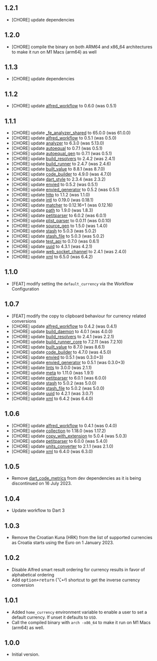 ## 1.2.1

- [CHORE] update dependencies

## 1.2.0

- [CHORE] compile the binary on both ARM64 and x86_64 architectures to make it run on M1 Macs (arm64) as well

## 1.1.3

- [CHORE] update dependencies

## 1.1.2

- [CHORE] update [alfred_workflow](https://pub.dev/packages/alfred_workflow) to 0.6.0 (was 0.5.1)

## 1.1.1

- [CHORE] update [_fe_analyzer_shared](https://pub.dev/packages/_fe_analyzer_shared) to 65.0.0 (was 61.0.0)
- [CHORE] update [alfred_workflow](https://pub.dev/packages/alfred_workflow) to 0.5.1 (was 0.5.0)
- [CHORE] update [analyzer](https://pub.dev/packages/analyzer) to 6.3.0 (was 5.13.0)
- [CHORE] update [autoequal](https://pub.dev/packages/autoequal) to 0.7.1 (was 0.5.1)
- [CHORE] update [autoequal_gen](https://pub.dev/packages/autoequal_gen) to 0.7.1 (was 0.5.1)
- [CHORE] update [build_resolvers](https://pub.dev/packages/build_resolvers) to 2.4.2 (was 2.4.1)
- [CHORE] update [build_runner](https://pub.dev/packages/build_runner) to 2.4.7 (was 2.4.6)
- [CHORE] update [built_value](https://pub.dev/packages/built_value) to 8.8.1 (was 8.7.0)
- [CHORE] update [code_builder](https://pub.dev/packages/code_builder) to 4.9.0 (was 4.7.0)
- [CHORE] update [dart_style](https://pub.dev/packages/dart_style) to 2.3.4 (was 2.3.2)
- [CHORE] update [envied](https://pub.dev/packages/envied) to 0.5.2 (was 0.5.1)
- [CHORE] update [envied_generator](https://pub.dev/packages/envied_generator) to 0.5.2 (was 0.5.1)
- [CHORE] update [http](https://pub.dev/packages/http) to 1.1.2 (was 1.1.0)
- [CHORE] update [intl](https://pub.dev/packages/intl) to 0.19.0 (was 0.18.1)
- [CHORE] update [matcher](https://pub.dev/packages/matcher) to 0.12.16+1 (was 0.12.16)
- [CHORE] update [path](https://pub.dev/packages/path) to 1.9.0 (was 1.8.3)
- [CHORE] update [petitparser](https://pub.dev/packages/petitparser) to 6.0.2 (was 6.0.1)
- [CHORE] update [plist_parser](https://pub.dev/packages/plist_parser) to 0.0.11 (was 0.0.10)
- [CHORE] update [source_gen](https://pub.dev/packages/source_gen) to 1.5.0 (was 1.4.0)
- [CHORE] update [stash](https://pub.dev/packages/stash) to 5.0.3 (was 5.0.2)
- [CHORE] update [stash_file](https://pub.dev/packages/stash_file) to 5.0.3 (was 5.0.2)
- [CHORE] update [test_api](https://pub.dev/packages/test_api) to 0.7.0 (was 0.6.1)
- [CHORE] update [uuid](https://pub.dev/packages/uuid) to 4.3.1 (was 4.2.1)
- [CHORE] update [web_socket_channel](https://pub.dev/packages/web_socket_channel) to 2.4.1 (was 2.4.0)
- [CHORE] update [xml](https://pub.dev/packages/xml) to 6.5.0 (was 6.4.2)

## 1.1.0

- [FEAT] modify setting the `default_currency` via the Workflow Configuration

## 1.0.7

- [FEAT] modify the copy to clipboard behaviour for currency related conversions
- [CHORE] update [alfred_workflow](https://pub.dev/packages/alfred_workflow) to 0.4.2 (was 0.4.1)
- [CHORE] update [build_daemon](https://pub.dev/packages/build_daemon) to 4.0.1 (was 4.0.0)
- [CHORE] update [build_resolvers](https://pub.dev/packages/build_resolvers) to 2.4.1 (was 2.2.1)
- [CHORE] update [build_runner_core](https://pub.dev/packages/build_runner_core) to 7.2.11 (was 7.2.10)
- [CHORE] update [built_value](https://pub.dev/packages/built_value) to 8.7.0 (was 8.6.1)
- [CHORE] update [code_builder](https://pub.dev/packages/code_builder) to 4.7.0 (was 4.5.0)
- [CHORE] update [envied](https://pub.dev/packages/envied) to 0.5.1 (was 0.3.0+3)
- [CHORE] update [envied_generator](https://pub.dev/packages/envied_generator) to 0.5.1 (was 0.3.0+3)
- [CHORE] update [lints](https://pub.dev/packages/lints) to 3.0.0 (was 2.1.1)
- [CHORE] update [meta](https://pub.dev/packages/meta) to 1.11.0 (was 1.9.1)
- [CHORE] update [petitparser](https://pub.dev/packages/petitparser) to 6.0.1 (was 6.0.0)
- [CHORE] update [stash](https://pub.dev/packages/stash) to 5.0.2 (was 5.0.0)
- [CHORE] update [stash_file](https://pub.dev/packages/stash_file) to 5.0.2 (was 5.0.0)
- [CHORE] update [uuid](https://pub.dev/packages/uuid) to 4.2.1 (was 3.0.7)
- [CHORE] update [xml](https://pub.dev/packages/xml) to 6.4.2 (was 6.4.0)

## 1.0.6

- [CHORE] update [alfred_workflow](https://pub.dev/packages/alfred_workflow) to 0.4.1 (was 0.4.0)
- [CHORE] update [collection](https://pub.dev/packages/collection) to 1.18.0 (was 1.17.2)
- [CHORE] update [copy_with_extension](https://pub.dev/packages/copy_with_extension) to 5.0.4 (was 5.0.3)
- [CHORE] update [petitparser](https://pub.dev/packages/petitparser) to 6.0.0 (was 5.4.0)
- [CHORE] update [units_converter](https://pub.dev/packages/units_converter) to 2.1.1 (was 2.1.0)
- [CHORE] update [xml](https://pub.dev/packages/xml) to 6.4.0 (was 6.3.0)

## 1.0.5

- Remove [dart_code_metrics](https://pub.dev/packages/dart_code_metrics) from dev dependencies as it is being discontinued on 16 July 2023.

## 1.0.4

- Update workflow to Dart 3

## 1.0.3

- Remove the Croatian Kuna (HRK) from the list of supported currencies as Croatia starts using the Euro on 1 January 2023.

## 1.0.2

- Disable Alfred smart result ordering for currency results in favor of alphabetical ordering
- Add <kbd>option+return</kbd> (⌥↵) shortcut to get the inverse currency conversion

## 1.0.1

- Added `home_currency` environment variable to enable a user to set a default currency. If unset it defaults to `USD`.
- Call the compiled binary with `arch -x86_64` to make it run on M1 Macs (arm64) as well.

## 1.0.0

- Initial version.

